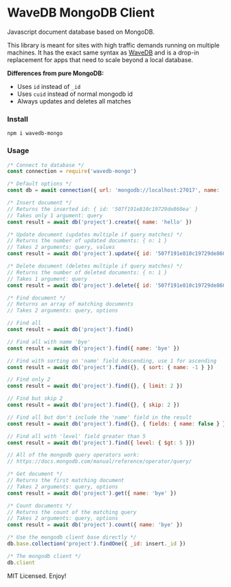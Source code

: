 # WaveDB MongoDB Client

Javascript document database based on MongoDB.

This library is meant for sites with high traffic demands running on multiple machines. It has the exact same syntax as [WaveDB](https://github.com/fugroup/wavedb) and is a drop-in replacement for apps that need to scale beyond a local database.

**Differences from pure MongoDB:**
* Uses `id` instead of `_id`
* Uses `cuid` instead of normal mongodb id
* Always updates and deletes all matches

### Install
`npm i wavedb-mongo`

### Usage
```javascript
/* Connect to database */
const connection = require('wavedb-mongo')

/* Default options */
const db = await connection({ url: 'mongodb://localhost:27017', name: 'wdb' })

/* Insert document */
// Returns the inserted id: { id: '507f191e810c19729de860ea' }
// Takes only 1 argument: query
const result = await db('project').create({ name: 'hello' })

/* Update document (updates multiple if query matches) */
// Returns the number of updated documents: { n: 1 }
// Takes 2 arguments: query, values
const result = await db('project').update({ id: '507f191e810c19729de860ea' }, { name: 'bye' })

/* Delete document (deletes multiple if query matches) */
// Returns the number of deleted documents: { n: 1 }
// Takes 1 argument: query
const result = await db('project').delete({ id: '507f191e810c19729de860ea' })

/* Find document */
// Returns an array of matching documents
// Takes 2 arguments: query, options

// Find all
const result = await db('project').find()

// Find all with name 'bye'
const result = await db('project').find({ name: 'bye' })

// Find with sorting on 'name' field descending, use 1 for ascending
const result = await db('project').find({}, { sort: { name: -1 } })

// Find only 2
const result = await db('project').find({}, { limit: 2 })

// Find but skip 2
const result = await db('project').find({}, { skip: 2 })

// Find all but don't include the 'name' field in the result
const result = await db('project').find({}, { fields: { name: false } })

// Find all with 'level' field greater than 5
const result = await db('project').find({ level: { $gt: 5 }})

// All of the mongodb query operators work:
// https://docs.mongodb.com/manual/reference/operator/query/

/* Get document */
// Returns the first matching document
// Takes 2 arguments: query, options
const result = await db('project').get({ name: 'bye' })

/* Count documents */
// Returns the count of the matching query
// Takes 2 arguments: query, options
const result = await db('project').count({ name: 'bye' })

/* Use the mongodb client base directly */
db.base.collection('project').findOne({ _id: insert._id })

/* The mongodb client */
db.client
```

MIT Licensed. Enjoy!
